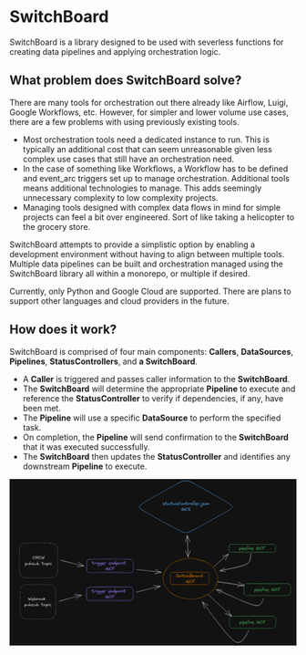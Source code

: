 # SwitchBoard

SwitchBoard is a library designed to be used with severless functions for creating data pipelines and applying orchestration logic.

## What problem does SwitchBoard solve?

There are many tools for orchestration out there already like Airflow, Luigi, Google Workflows, etc. However, for simpler and lower volume use cases, there are a few problems with using previously existing tools.
* Most orchestration tools need a dedicated instance to run. This is typically an additional cost that can seem unreasonable given less complex use cases that still have an orchestration need.
* In the case of something like Workflows, a Workflow has to be defined and event_arc triggers set up to manage orchestration. Additional tools means additional technologies to manage. This adds seemingly unnecessary complexity to low complexity projects.
* Managing tools designed with complex data flows in mind for simple projects can feel a bit over engineered. Sort of like taking a helicopter to the grocery store.  

SwitchBoard attempts to provide a simplistic option by enabling a development environment without having to align between multiple tools.  
Multiple data pipelines can be built and orchestration managed using the SwitchBoard library all within a monorepo, or multiple if desired.  
  
Currently, only Python and Google Cloud are supported. There are plans to support other languages and cloud providers in the future.  
## How does it work?

SwitchBoard is comprised of four main components: **Callers**, **DataSources**, **Pipelines**, **StatusControllers**, and **a SwitchBoard**.  
  
* A **Caller** is triggered and passes caller information to the **SwitchBoard**.  
* The **SwitchBoard** will determine the appropriate **Pipeline** to execute and reference the **StatusController** to verify if dependencies, if any, have been met.  
* The **Pipeline** will use a specific **DataSource** to perform the specified task.  
* On completion, the **Pipeline** will send confirmation to the **SwitchBoard** that it was executed successfully.  
* The **SwitchBoard** then updates the **StatusController** and identifies any downstream **Pipeline** to execute.  
  
![Diagram](SwitchBoard.PNG)

